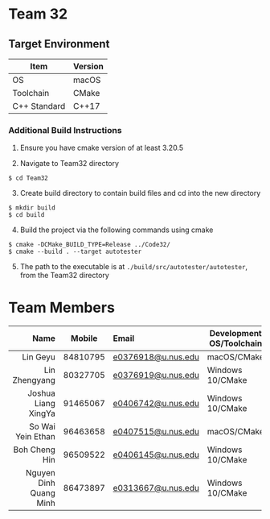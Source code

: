 # Team 32

## Target Environment

Item | Version
-|-
OS | macOS
Toolchain | CMake
C++ Standard | C++17

### Additional Build Instructions
1. Ensure you have cmake version of at least 3.20.5

2. Navigate to Team32 directory
```
$ cd Team32
```

3. Create build directory to contain build files and cd into the new directory
```
$ mkdir build
$ cd build
```

4. Build the project via the following commands using cmake
```
$ cmake -DCMake_BUILD_TYPE=Release ../Code32/
$ cmake --build . --target autotester
```

5. The path to the executable is at `./build/src/autotester/autotester`, from the Team32 directory

# Team Members

Name | Mobile | Email | Development OS/Toolchain
-:|:-:|:-|-|
Lin Geyu | 84810795 | e0376918@u.nus.edu | macOS/CMake
Lin Zhengyang | 80327705 | e0376919@u.nus.edu | Windows 10/CMake
Joshua Liang XingYa | 91465067 | e0406742@u.nus.edu | Windows 10/CMake
So Wai Yein Ethan | 96463658 | e0407515@u.nus.edu | macOS/CMake
Boh Cheng Hin | 96509522 | e0406145@u.nus.edu | Windows 10/CMake
Nguyen Dinh Quang Minh | 86473897 | e0313667@u.nus.edu | Windows 10/CMake

